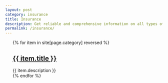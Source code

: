 ```yaml
---
layout: post
category: insurance
title: Insurance
description: Get reliable and comprehensive information on all types of insurance policies. Our experts provide in-depth guides and comparisons to help you make informed decisions about protecting yourself and your assets.
permalink: /insurance/
---
```


<ul>
{% for item in site[page.category] reversed %}
   <div class="post">
	<h2 class="post-title">
	  <a href="{{ item.url | absolute_url }}">
		{{ item.title }}
	  </a>
	</h2>
	{{ item.description  }}
  </div>
{% endfor %}
</ul>
